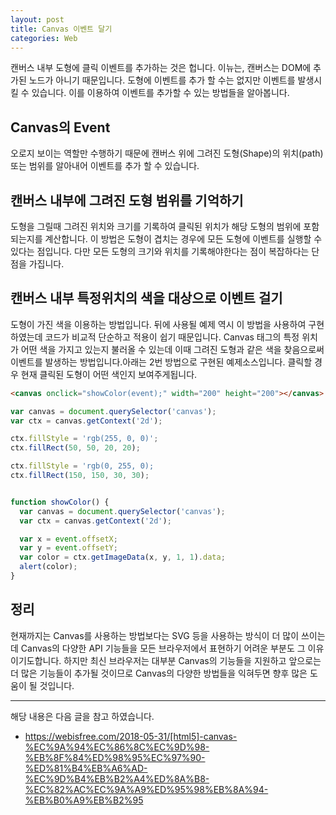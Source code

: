 ```yaml
---
layout: post
title: Canvas 이벤트 달기
categories: Web
---
```


캔버스 내부 도형에 클릭 이벤트를 추가하는 것은 헙니다. 이뉴는, 캔버스는 DOM에 추가된 노드가 아니기 때문입니다. 도형에 이벤트를 추가 할 수는 없지만 이벤트를 발생시킬 수 있습니다. 이를 이용하여 이벤트를 추가할 수 있는 방법들을 알아봅니다.

## Canvas의 Event

오로지 보이는 역할만 수행하기 때문에 캔버스 위에 그려진 도형(Shape)의 위치(path) 또는 범위를 알아내어 이벤트를 추가 할 수 있습니다.

## 캔버스 내부에 그려진 도형 범위를 기억하기

도형을 그릴때 그려진 위치와 크기를 기록하여 클릭된 위치가 해당 도형의 범위에 포함되는지를 계산합니다. 이 방법은 도형이 겹치는 경우에 모든 도형에 이벤트를 실행할 수 있다는 점입니다. 다만 모든 도형의 크기와 위치를 기록해야한다는 점이 복잡하다는 단점을 가집니다.

## 캔버스 내부 특정위치의 색을 대상으로 이벤트 걸기

도형이 가진 색을 이용하는 방법입니다. 뒤에 사용될 예제 역시 이 방법을 사용하여 구현하였는데 코드가 비교적 단순하고 적용이 쉽기 때문입니다. Canvas 태그의 특정 위치가 어떤 색을 가지고 있는지 불러올 수 있는데 이때 그려진 도형과 같은 색을 찾음으로써 이벤트를 발생하는 방법입니다.아래는 2번 방법으로 구현된 예제소스입니다. 클릭할 경우 현재 클릭된 도형이 어떤 색인지 보여주게됩니다.

```html
<canvas onclick="showColor(event);" width="200" height="200"></canvas>
```

```js
var canvas = document.querySelector('canvas');
var ctx = canvas.getContext('2d');

ctx.fillStyle = 'rgb(255, 0, 0)';
ctx.fillRect(50, 50, 20, 20);

ctx.fillStyle = 'rgb(0, 255, 0);
ctx.fillRect(150, 150, 30, 30);


function showColor() {
  var canvas = document.querySelector('canvas');
  var ctx = canvas.getContext('2d');

  var x = event.offsetX;
  var y = event.offsetY;
  var color = ctx.getImageData(x, y, 1, 1).data;
  alert(color);
}
```

## 정리

현재까지는 Canvas를 사용하는 방법보다는 SVG 등을 사용하는 방식이 더 많이 쓰이는데 Canvas의 다양한 API 기능들을 모든 브라우저에서 표현하기 어려운 부분도 그 이유이기도합니다. 하지만 최신 브라우저는 대부분 Canvas의 기능들을 지원하고 앞으로는 더 많은 기능들이 추가될 것이므로 Canvas의 다양한 방법들을 익혀두면 향후 많은 도움이 될 것입니다.

---

해당 내용은 다음 글을 참고 하였습니다.

- https://webisfree.com/2018-05-31/[html5]-canvas-%EC%9A%94%EC%86%8C%EC%9D%98-%EB%8F%84%ED%98%95%EC%97%90-%ED%81%B4%EB%A6%AD-%EC%9D%B4%EB%B2%A4%ED%8A%B8-%EC%82%AC%EC%9A%A9%ED%95%98%EB%8A%94-%EB%B0%A9%EB%B2%95
